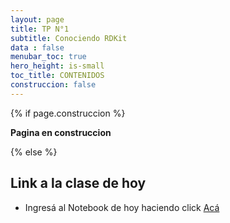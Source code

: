 ```yaml
---
layout: page
title: TP N°1
subtitle: Conociendo RDKit
data : false
menubar_toc: true
hero_height: is-small
toc_title: CONTENIDOS
construccion: false
---
```


<style>
details > summary:first-of-type {
   display: list-item;
}
details summary { 
  cursor: pointer;
}

details summary > * {
  display: inline;
}

/* ol { list-style-type: upper-alpha; } */
</style>

{% if page.construccion %}

**Pagina en construccion**

{% else %}

## Link a la clase de hoy
* Ingresá al Notebook de hoy haciendo click [Acá](Curso_Quimioinformática_dia_1.ipynb)
